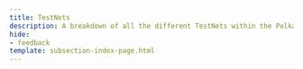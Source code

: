 ```yaml
---
title: TestNets
description: A breakdown of all the different TestNets within the Polkadot protocol, including tutorials and guides on how to interact with them.
hide: 
- feedback
template: subsection-index-page.html
---
```

